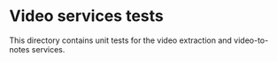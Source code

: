 # Video services tests

This directory contains unit tests for the video extraction and video-to-notes services.